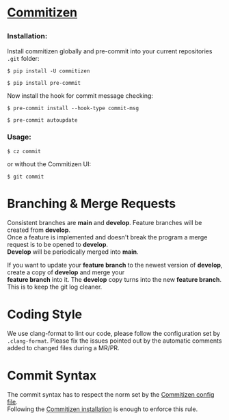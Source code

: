 # <p id="commitizen-header"> [Commitizen](https://commitizen-tools.github.io/commitizen/)

### Installation:

Install commitizen globally and pre-commit into your current repositories `.git` folder:

```
$ pip install -U commitizen

$ pip install pre-commit
```

Now install the hook for commit message checking:

```
$ pre-commit install --hook-type commit-msg

$ pre-commit autoupdate
```

### Usage:

`$ cz commit`

or without the Commitizen UI:

`$ git commit`

# Branching & Merge Requests

Consistent branches are **main** and **develop**. Feature branches will be created from **develop**. \
Once a feature is implemented and doesn't break the program a merge request is to be opened to **develop**.\
**Develop** will be periodically merged into **main**.

If you want to update your **feature branch** to the newest version of **develop**, create a copy of **develop** and merge your \
**feature branch** into it. The **develop** copy turns into the new **feature branch**. This is to keep the git log cleaner.

# Coding Style

We use clang-format to lint our code, please follow the configuration set by `.clang-format`. Please fix the issues pointed out by the automatic comments added to changed files during a MR/PR.

# Commit Syntax

The commit syntax has to respect the norm set by the [Commitizen config file](.cz.json).\
Following the [Commitizen installation](#commitizen-header) is enough to enforce this rule.
